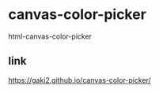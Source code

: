 # canvas-color-picker
html-canvas-color-picker 

## link
https://gaki2.github.io/canvas-color-picker/
